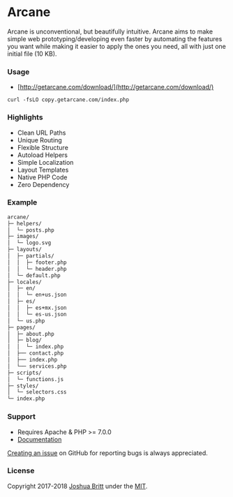 # Arcane

Arcane is unconventional, but beautifully intuitive. Arcane aims to make simple web prototyping/developing even faster by automating the features you want while making it easier to apply the ones you need, all with just one initial file (10 KB).

### Usage

- [http://getarcane.com/download/](http://getarcane.com/download/)

``` shell
curl -fsLO copy.getarcane.com/index.php
```

### Highlights

- Clean URL Paths
- Unique Routing
- Flexible Structure
- Autoload Helpers
- Simple Localization
- Layout Templates
- Native PHP Code
- Zero Dependency

### Example

``` txt
arcane/
├─ helpers/
│  └─ posts.php
├─ images/
│  └─ logo.svg
├─ layouts/
│  ├─ partials/
│  │  ├─ footer.php
│  │  └─ header.php
│  └─ default.php
├─ locales/
│  ├─ en/
│  │  └─ en+us.json
│  ├─ es/
│  │  ├─ es+mx.json
│  │  └─ es-us.json
│  └─ us.php
├─ pages/
│  ├─ about.php
│  ├─ blog/
│  │  └─ index.php
│  ├── contact.php
│  ├── index.php
│  └── services.php
├─ scripts/
│  └─ functions.js
├─ styles/
│  └─ selectors.css
└─ index.php
```

### Support

- Requires Apache & PHP >= 7.0.0
- [Documentation](MANUAL.md)

[Creating an issue](https://github.com/capachow/arcane/issues/) on GitHub for reporting bugs is always appreciated.

### License

Copyright 2017-2018 [Joshua Britt](https://github.com/capachow/) under the [MIT](LICENSE.md).